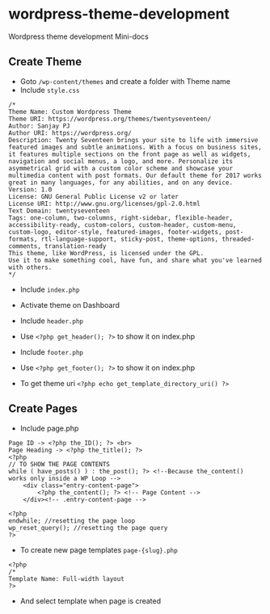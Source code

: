 # wordpress-theme-development
Wordpress theme development Mini-docs

## Create Theme

- Goto `/wp-content/themes` and create a folder with Theme name
- Include `style.css`

```
/*
Theme Name: Custom Wordpress Theme
Theme URI: https://wordpress.org/themes/twentyseventeen/
Author: Sanjay PJ
Author URI: https://wordpress.org/
Description: Twenty Seventeen brings your site to life with immersive featured images and subtle animations. With a focus on business sites, it features multiple sections on the front page as well as widgets, navigation and social menus, a logo, and more. Personalize its asymmetrical grid with a custom color scheme and showcase your multimedia content with post formats. Our default theme for 2017 works great in many languages, for any abilities, and on any device.
Version: 1.0
License: GNU General Public License v2 or later
License URI: http://www.gnu.org/licenses/gpl-2.0.html
Text Domain: twentyseventeen
Tags: one-column, two-columns, right-sidebar, flexible-header, accessibility-ready, custom-colors, custom-header, custom-menu, custom-logo, editor-style, featured-images, footer-widgets, post-formats, rtl-language-support, sticky-post, theme-options, threaded-comments, translation-ready
This theme, like WordPress, is licensed under the GPL.
Use it to make something cool, have fun, and share what you've learned with others.
*/
```
- Include `index.php`
- Activate theme on Dashboard

- Include `header.php`
- Use `<?php get_header(); ?>` to show it on index.php
- Include `footer.php`
- Use `<?php get_footer(); ?>` to show it on index.php
- To get theme uri `<?php echo get_template_directory_uri() ?>`

## Create Pages

- Include page.php

```
Page ID -> <?php the_ID(); ?> <br>
Page Heading -> <?php the_title(); ?> 
<?php
// TO SHOW THE PAGE CONTENTS
while ( have_posts() ) : the_post(); ?> <!--Because the_content() works only inside a WP Loop -->
    <div class="entry-content-page">
        <?php the_content(); ?> <!-- Page Content -->
    </div><!-- .entry-content-page -->

<?php
endwhile; //resetting the page loop
wp_reset_query(); //resetting the page query
?>
```

- To create new page templates `page-{slug}.php`

```
<?php
/*
Template Name: Full-width layout
?>
```

- And select template when page is created
